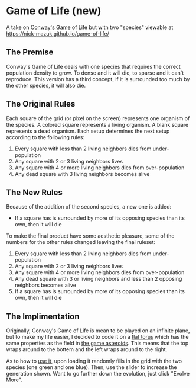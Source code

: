 # Game of Life (new)

A take on [Conway's Game](https://en.wikipedia.org/wiki/Conway%27s_Game_of_Life) of Life but with two "species" viewable at <https://nick-mazuk.github.io/game-of-life/>

## The Premise

Conway's Game of Life deals with one species that requires the correct population density to grow. To dense and it will die, to sparse and it can't reproduce. This version has a third concept, if it is surrounded too much by the other species, it will also die.

## The Original Rules

Each square of the grid (or pixel on the screen) represents one organism of the species. A colored square represents a living organism. A blank square represents a dead organism. Each setup determines the next setup according to the following rules:

1. Every square with less than 2 living neighbors dies from under-population
2. Any square with 2 or 3 living neighbors lives
3. Any square with 4 or more living neighbors dies from over-population
4. Any dead square with 3 living neighbors becomes alive

## The New Rules

Because of the addition of the second species, a new one is added:

- If a square has is surrounded by more of its opposing species than its own, then it will die

To make the final product have some aesthetic pleasure, some of the numbers for the other rules changed leaving the final ruleset:

1. Every square with less than 2 living neighbors dies from under-population
2. Any square with 2 or 3 living neighbors lives
3. Any square with 4 or more living neighbors dies from over-population
4. Any dead square with 3 or living neighbors and less than 2 opposing neighbors becomes alive
5. If a square has is surrounded by more of its opposing species than its own, then it will die

## The Implimentation

Originally, Conway's Game of Life is mean to be played on an infinite plane, but to make my life easier, I decided to code it on a [flat torus](https://en.wikipedia.org/wiki/Torus#Flat_torus) which has the same properties as the field in <a href="https://en.wikipedia.org/wiki/Asteroids_(video_game)">the game asteroids</a>. This means that the top wraps around to the bottem and the left wraps around to the right.

As to how to [use it](https://nick-mazuk.github.io/game-of-life/), upon loading it randomly fills in the grid with the two species (one green and one blue). Then, use the slider to increase the generation shown. Want to go further down the evolution, just click "Evolve More".
